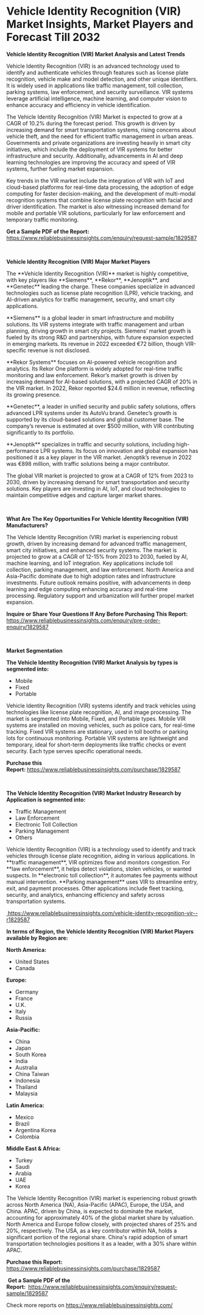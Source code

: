 <p><h1>Vehicle Identity Recognition (VIR) Market Insights, Market Players and Forecast Till 2032</h1></p><p><strong>Vehicle Identity Recognition (VIR) Market Analysis and Latest Trends</strong></p>
<p><p>Vehicle Identity Recognition (VIR) is an advanced technology used to identify and authenticate vehicles through features such as license plate recognition, vehicle make and model detection, and other unique identifiers. It is widely used in applications like traffic management, toll collection, parking systems, law enforcement, and security surveillance. VIR systems leverage artificial intelligence, machine learning, and computer vision to enhance accuracy and efficiency in vehicle identification.</p><p>The Vehicle Identity Recognition (VIR) Market is expected to grow at a CAGR of 10.2% during the forecast period. This growth is driven by increasing demand for smart transportation systems, rising concerns about vehicle theft, and the need for efficient traffic management in urban areas. Governments and private organizations are investing heavily in smart city initiatives, which include the deployment of VIR systems for better infrastructure and security. Additionally, advancements in AI and deep learning technologies are improving the accuracy and speed of VIR systems, further fueling market expansion.</p><p>Key trends in the VIR market include the integration of VIR with IoT and cloud-based platforms for real-time data processing, the adoption of edge computing for faster decision-making, and the development of multi-modal recognition systems that combine license plate recognition with facial and driver identification. The market is also witnessing increased demand for mobile and portable VIR solutions, particularly for law enforcement and temporary traffic monitoring.</p></p>
<p><strong>Get a Sample PDF of the Report:&nbsp;</strong> <a href="https://www.reliablebusinessinsights.com/enquiry/request-sample/1829587?utm_campaign=39&utm_medium=2&utm_source=Github&utm_content=ia&utm_term=24012025&utm_id=vehicle-identity-recognition-vir">https://www.reliablebusinessinsights.com/enquiry/request-sample/1829587</a></p>
<p>&nbsp;</p>
<p><strong>Vehicle Identity Recognition (VIR) Major Market Players</strong></p>
<p><p>The **Vehicle Identity Recognition (VIR)** market is highly competitive, with key players like **Siemens**, **Rekor**, **Jenoptik**, and **Genetec** leading the charge. These companies specialize in advanced technologies such as license plate recognition (LPR), vehicle tracking, and AI-driven analytics for traffic management, security, and smart city applications.</p><p>**Siemens** is a global leader in smart infrastructure and mobility solutions. Its VIR systems integrate with traffic management and urban planning, driving growth in smart city projects. Siemens’ market growth is fueled by its strong R&D and partnerships, with future expansion expected in emerging markets. Its revenue in 2022 exceeded €72 billion, though VIR-specific revenue is not disclosed.</p><p>**Rekor Systems** focuses on AI-powered vehicle recognition and analytics. Its Rekor One platform is widely adopted for real-time traffic monitoring and law enforcement. Rekor’s market growth is driven by increasing demand for AI-based solutions, with a projected CAGR of 20% in the VIR market. In 2022, Rekor reported $24.6 million in revenue, reflecting its growing presence.</p><p>**Genetec**, a leader in unified security and public safety solutions, offers advanced LPR systems under its AutoVu brand. Genetec’s growth is supported by its cloud-based solutions and global customer base. The company’s revenue is estimated at over $500 million, with VIR contributing significantly to its portfolio.</p><p>**Jenoptik** specializes in traffic and security solutions, including high-performance LPR systems. Its focus on innovation and global expansion has positioned it as a key player in the VIR market. Jenoptik’s revenue in 2022 was €898 million, with traffic solutions being a major contributor.</p><p>The global VIR market is projected to grow at a CAGR of 12% from 2023 to 2030, driven by increasing demand for smart transportation and security solutions. Key players are investing in AI, IoT, and cloud technologies to maintain competitive edges and capture larger market shares.</p></p>
<p>&nbsp;</p>
<p><strong>What Are The Key Opportunities For Vehicle Identity Recognition (VIR) Manufacturers?</strong></p>
<p><p>The Vehicle Identity Recognition (VIR) market is experiencing robust growth, driven by increasing demand for advanced traffic management, smart city initiatives, and enhanced security systems. The market is projected to grow at a CAGR of 12-15% from 2023 to 2030, fueled by AI, machine learning, and IoT integration. Key applications include toll collection, parking management, and law enforcement. North America and Asia-Pacific dominate due to high adoption rates and infrastructure investments. Future outlook remains positive, with advancements in deep learning and edge computing enhancing accuracy and real-time processing. Regulatory support and urbanization will further propel market expansion.</p></p>
<p><strong>Inquire or Share Your Questions If Any Before Purchasing This Report:</strong> <a href="https://www.reliablebusinessinsights.com/enquiry/pre-order-enquiry/1829587?utm_campaign=39&utm_medium=2&utm_source=Github&utm_content=ia&utm_term=24012025&utm_id=vehicle-identity-recognition-vir">https://www.reliablebusinessinsights.com/enquiry/pre-order-enquiry/1829587</a></p>
<p>&nbsp;</p>
<p><strong>Market Segmentation</strong></p>
<p><strong>The Vehicle Identity Recognition (VIR) Market Analysis by types is segmented into:</strong></p>
<p><ul><li>Mobile</li><li>Fixed</li><li>Portable</li></ul></p>
<p><p>Vehicle Identity Recognition (VIR) systems identify and track vehicles using technologies like license plate recognition, AI, and image processing. The market is segmented into Mobile, Fixed, and Portable types. Mobile VIR systems are installed on moving vehicles, such as police cars, for real-time tracking. Fixed VIR systems are stationary, used in toll booths or parking lots for continuous monitoring. Portable VIR systems are lightweight and temporary, ideal for short-term deployments like traffic checks or event security. Each type serves specific operational needs.</p></p>
<p><strong>Purchase this Report:&nbsp;</strong><a href="https://www.reliablebusinessinsights.com/purchase/1829587?utm_campaign=39&utm_medium=2&utm_source=Github&utm_content=ia&utm_term=24012025&utm_id=vehicle-identity-recognition-vir">https://www.reliablebusinessinsights.com/purchase/1829587</a></p>
<p>&nbsp;</p>
<p><strong>The Vehicle Identity Recognition (VIR) Market Industry Research by Application is segmented into:</strong></p>
<p><ul><li>Traffic Management</li><li>Law Enforcement</li><li>Electronic Toll Collection</li><li>Parking Management</li><li>Others</li></ul></p>
<p><p>Vehicle Identity Recognition (VIR) is a technology used to identify and track vehicles through license plate recognition, aiding in various applications. In **traffic management**, VIR optimizes flow and monitors congestion. For **law enforcement**, it helps detect violations, stolen vehicles, or wanted suspects. In **electronic toll collection**, it automates fee payments without manual intervention. **Parking management** uses VIR to streamline entry, exit, and payment processes. Other applications include fleet tracking, security, and analytics, enhancing efficiency and safety across transportation systems.</p></p>
<p><a href="https://www.reliablebusinessinsights.com/vehicle-identity-recognition-vir--r1829587?utm_campaign=39&utm_medium=2&utm_source=Github&utm_content=ia&utm_term=24012025&utm_id=vehicle-identity-recognition-vir">&nbsp;https://www.reliablebusinessinsights.com/vehicle-identity-recognition-vir--r1829587</a></p>
<p><strong>In terms of Region, the Vehicle Identity Recognition (VIR) Market Players available by Region are:</strong></p>
<p>
    <p> <strong> North America: </strong>
        <ul>
            <li>United States</li>
            <li>Canada</li>
        </ul>
        </p> 
    <p> <strong> Europe: </strong>
        <ul>
            <li>Germany</li>
            <li>France</li>
            <li>U.K.</li>
            <li>Italy</li>
            <li>Russia</li>
        </ul>
        </p> 
    <p> <strong> Asia-Pacific: </strong>
        <ul>
            <li>China</li>
            <li>Japan</li>
            <li>South Korea</li>
            <li>India</li>
            <li>Australia</li>
            <li>China Taiwan</li>
            <li>Indonesia</li>
            <li>Thailand</li>
            <li>Malaysia</li>
        </ul>
        </p> 
    <p> <strong> Latin America: </strong>
        <ul>
            <li>Mexico</li>
            <li>Brazil</li>
            <li>Argentina Korea</li>
            <li>Colombia</li>
        </ul>
        </p> 
    <p> <strong> Middle East & Africa: </strong>
        <ul>
            <li>Turkey</li>
            <li>Saudi</li>
            <li>Arabia</li>
            <li>UAE</li>
            <li>Korea</li>
        </ul>
    </p>
    </p>
<p><p>The Vehicle Identity Recognition (VIR) market is experiencing robust growth across North America (NA), Asia-Pacific (APAC), Europe, the USA, and China. APAC, driven by China, is expected to dominate the market, accounting for approximately 40% of the global market share by valuation. North America and Europe follow closely, with projected shares of 25% and 20%, respectively. The USA, as a key contributor within NA, holds a significant portion of the regional share. China's rapid adoption of smart transportation technologies positions it as a leader, with a 30% share within APAC.</p></p>
<p><strong>Purchase this Report: </strong><a href="https://www.reliablebusinessinsights.com/purchase/1829587?utm_campaign=39&utm_medium=2&utm_source=Github&utm_content=ia&utm_term=24012025&utm_id=vehicle-identity-recognition-vir">https://www.reliablebusinessinsights.com/purchase/1829587</a></p>
<p>&nbsp;<strong>Get a Sample PDF of the Report:&nbsp;&nbsp;</strong><a href="https://www.reliablebusinessinsights.com/enquiry/request-sample/1829587?utm_campaign=39&utm_medium=2&utm_source=Github&utm_content=ia&utm_term=24012025&utm_id=vehicle-identity-recognition-vir">https://www.reliablebusinessinsights.com/enquiry/request-sample/1829587</a></p>
<p><strong></strong></p>
<p>Check more reports on <a href="https://www.reliablebusinessinsights.com/?utm_campaign=39&utm_medium=2&utm_source=Github&utm_content=ia&utm_term=24012025&utm_id=vehicle-identity-recognition-vir">https://www.reliablebusinessinsights.com/</a></p>